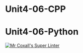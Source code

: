# Unit4-06-CPP
# Unit4-06-Python
[![Mr Coxall's Super Linter](https://github.com/ICS3U-Programming-Patrice-P/Unit4-06-CPP/workflows/Mr%20Coxall's%20Super%20Linter/badge.svg)](https://github.com/ICS3U-Programming-Patrice-P/Unit4-06-CPP/actions/)
